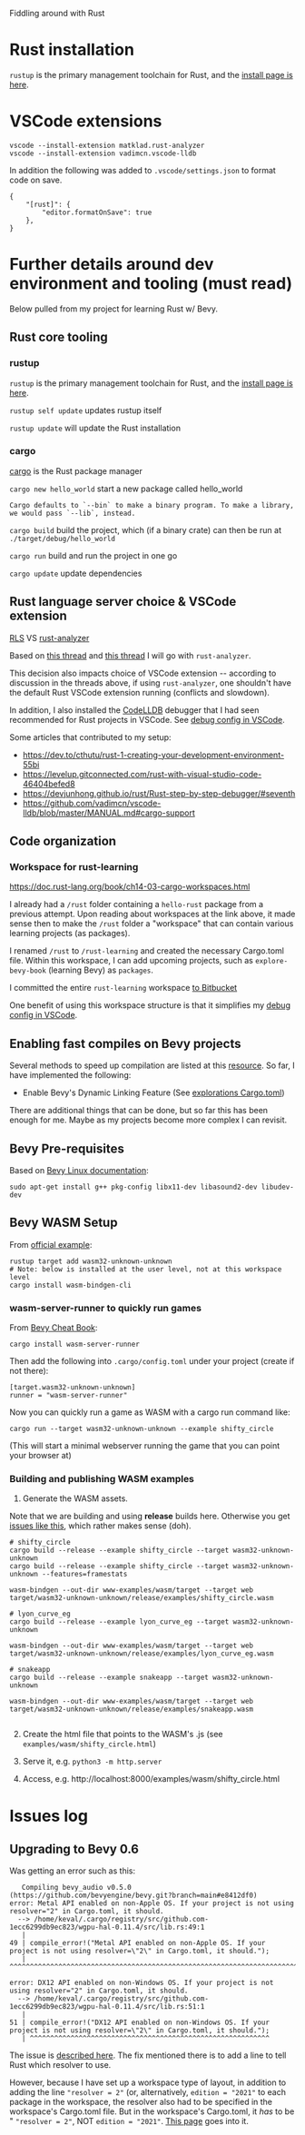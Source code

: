 Fiddling around with Rust


# Rust installation

`rustup` is the primary management toolchain for Rust, and the [install page is here](https://www.rust-lang.org/tools/install).


# VSCode extensions

```
vscode --install-extension matklad.rust-analyzer
vscode --install-extension vadimcn.vscode-lldb
``` 

In addition the following was added to `.vscode/settings.json` to format code on save.

```
{
    "[rust]": {
        "editor.formatOnSave": true
    },
}
```


# Further details around dev environment and tooling (must read)

Below pulled from my project for learning Rust w/ Bevy.


## Rust core tooling
 
### rustup

`rustup` is the primary management toolchain for Rust, and the [install page is here](https://www.rust-lang.org/tools/install).
 
 `rustup self update` updates rustup itself
 
 `rustup update` will update the Rust installation

### cargo

[cargo](https://doc.rust-lang.org/cargo/index.html) is the Rust package manager

`cargo new hello_world` start a new package called hello_world

```Cargo defaults to `--bin` to make a binary program. To make a library, we would pass `--lib`, instead.```


`cargo build` build the project, which (if a binary crate) can then be run at `./target/debug/hello_world`

`cargo run` build and run the project in one go

`cargo update` update dependencies



## Rust language server choice & VSCode extension

[RLS](https://github.com/rust-lang/rls) VS [rust-analyzer](https://rust-analyzer.github.io/) 

Based on [this thread](https://www.reddit.com/r/rust/comments/lur37d/why_is_rls_still_so_bad/) and [this thread](https://www.reddit.com/r/rust/comments/hf07lk/rls_vs_rustanalyzer_in_2020/) I will go with `rust-analyzer`.

This decision also impacts choice of VSCode extension -- according to discussion in the threads above, if using `rust-analyzer`, one shouldn't have the default Rust VSCode extension running (conflicts and slowdown).

In addition, I also installed the [CodeLLDB](https://marketplace.visualstudio.com/items?itemName=vadimcn.vscode-lldb) debugger that I had seen recommended for Rust projects in VSCode. See [debug config in VSCode](https://bitbucket.org/riverfr0zen/rust-learning/src/master/.vscode/launch.json).


Some articles that contributed to my setup:

* https://dev.to/cthutu/rust-1-creating-your-development-environment-55bi
* https://levelup.gitconnected.com/rust-with-visual-studio-code-46404befed8
* https://devjunhong.github.io/rust/Rust-step-by-step-debugger/#seventh
* https://github.com/vadimcn/vscode-lldb/blob/master/MANUAL.md#cargo-support    


## Code organization

### Workspace for rust-learning

https://doc.rust-lang.org/book/ch14-03-cargo-workspaces.html

I already had a `/rust` folder containing a `hello-rust` package from a previous attempt. Upon reading about workspaces at the link above, it made sense then to make the `/rust` folder a "workspace" that can contain various learning projects (as packages). 

I renamed `/rust` to `/rust-learning` and created the necessary Cargo.toml file. Within this workspace, I can add upcoming projects, such as `explore-bevy-book` (learning Bevy) as `packages`.

I committed the entire `rust-learning` workspace [to Bitbucket](https://bitbucket.org/riverfr0zen/rust-learning)

One benefit of using this workspace structure is that it simplifies my [debug config in VSCode](https://bitbucket.org/riverfr0zen/rust-learning/src/master/.vscode/launch.json). 


## Enabling fast compiles on Bevy projects

Several methods to speed up compilation are listed at this [resource](https://bevyengine.org/learn/book/getting-started/setup/). So far, I have implemented the following:

* Enable Bevy's Dynamic Linking Feature (See [explorations Cargo.toml](explorations/Cargo.toml))

There are additional things that can be done, but so far this has been enough for me. Maybe as my projects become more complex I can revisit.


## Bevy Pre-requisites

Based on [Bevy Linux documentation](https://github.com/bevyengine/bevy/blob/main/docs/linux_dependencies.md):

```
sudo apt-get install g++ pkg-config libx11-dev libasound2-dev libudev-dev
```


## Bevy WASM Setup

From [official example](https://github.com/bevyengine/bevy/tree/latest/examples#wasm):

```
rustup target add wasm32-unknown-unknown
# Note: below is installed at the user level, not at this workspace level
cargo install wasm-bindgen-cli
```


### wasm-server-runner to quickly run games

From [Bevy Cheat Book](https://bevy-cheatbook.github.io/platforms/wasm.html):

```
cargo install wasm-server-runner
```

Then add the following into `.cargo/config.toml` under your project (create if not there):

```
[target.wasm32-unknown-unknown]
runner = "wasm-server-runner"
```

Now you can quickly run a game as WASM with a cargo run command like:

```
cargo run --target wasm32-unknown-unknown --example shifty_circle
```

(This will start a minimal webserver running the game that you can point your browser at)


### Building and publishing WASM examples

1. Generate the WASM assets. 

Note that we are building and using **release** builds here. Otherwise you get [issues like this](https://github.com/bevyengine/bevy/issues/3867), which rather makes sense (doh).


```
# shifty_circle
cargo build --release --example shifty_circle --target wasm32-unknown-unknown
cargo build --release --example shifty_circle --target wasm32-unknown-unknown --features=framestats

wasm-bindgen --out-dir www-examples/wasm/target --target web target/wasm32-unknown-unknown/release/examples/shifty_circle.wasm

# lyon_curve_eg
cargo build --release --example lyon_curve_eg --target wasm32-unknown-unknown

wasm-bindgen --out-dir www-examples/wasm/target --target web target/wasm32-unknown-unknown/release/examples/lyon_curve_eg.wasm

# snakeapp
cargo build --release --example snakeapp --target wasm32-unknown-unknown

wasm-bindgen --out-dir www-examples/wasm/target --target web target/wasm32-unknown-unknown/release/examples/snakeapp.wasm


```

2. Create the html file that points to the WASM's .js (see `examples/wasm/shifty_circle.html`)

3. Serve it, e.g. `python3 -m http.server`

4. Access, e.g. http://localhost:8000/examples/wasm/shifty_circle.html


# Issues log
 
## Upgrading to Bevy 0.6

Was getting an error such as this:

```
   Compiling bevy_audio v0.5.0 (https://github.com/bevyengine/bevy.git?branch=main#e8412df0)
error: Metal API enabled on non-Apple OS. If your project is not using resolver="2" in Cargo.toml, it should.
  --> /home/keval/.cargo/registry/src/github.com-1ecc6299db9ec823/wgpu-hal-0.11.4/src/lib.rs:49:1
   |
49 | compile_error!("Metal API enabled on non-Apple OS. If your project is not using resolver=\"2\" in Cargo.toml, it should.");
   | ^^^^^^^^^^^^^^^^^^^^^^^^^^^^^^^^^^^^^^^^^^^^^^^^^^^^^^^^^^^^^^^^^^^^^^^^^^^^^^^^^^^^^^^^^^^^^^^^^^^^^^^^^^^^^^^^^^^^^^^^^^

error: DX12 API enabled on non-Windows OS. If your project is not using resolver="2" in Cargo.toml, it should.
  --> /home/keval/.cargo/registry/src/github.com-1ecc6299db9ec823/wgpu-hal-0.11.4/src/lib.rs:51:1
   |
51 | compile_error!("DX12 API enabled on non-Windows OS. If your project is not using resolver=\"2\" in Cargo.toml, it should.");
   | ^^^^^^^^^^^^^^^^^^^^^^^^^^^^^^^^^^^^^^^^^^^^^^^^^^^^^^^^^^^
```

The issue is [described here](https://github.com/bevyengine/bevy/issues/3205). The fix mentioned there is to add a line to tell Rust which resolver to use.

However, because I have set up a workspace type of layout, in addition to adding the line `"resolver = 2"` (or, alternatively, `edition = "2021"` to each package in the workspace, the resolver also had to be specified in the workspace's Cargo.toml file. But in the workspace's Cargo.toml, it *has* to be " `"resolver = 2"`, NOT `edition = "2021"`. [This page](https://issueexplorer.com/issue/rust-lang/cargo/9956) goes into it.